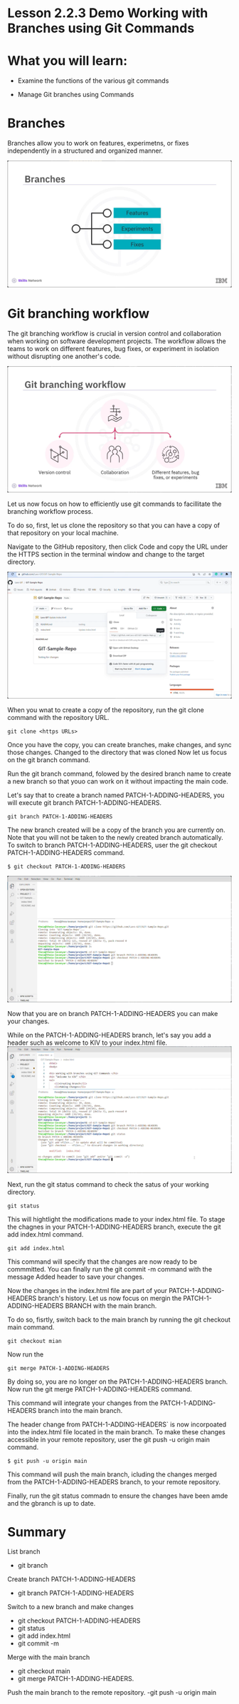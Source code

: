 # Lesson 2.2.3 Demo Working with Branches using Git Commands

# What you will learn:

- Examine the functions of the various git commands

- Manage Git branches using Commands

# Branches

Branches allow you to work on features, experimetns, or fixes independently in a structured and organized manner. 

![](./image/Lesson_2_2_3/1.png)
# Git branching workflow


The git branching workflow is crucial in version control and collaboration when working on software development projects. The workflow allows the teams to work on different features, bug fixes, or experiment in isolation without disrupting one another's code. 

![](./image/Lesson_2_2_3/2.png)

Let us now focus on how to efficiently use git commands to facillitate the branching workflow process. 

To do so, first, let us clone the repository so that you can have a copy of that repository on your local machine.

Navigate to the GitHub repository, then click Code and copy the URL under the HTTPS section in the terminal window and change to the target directory. 

![](./image/Lesson_2_2_3/3.png)

When you wnat to create a copy of the repository, run the git clone command with the repository URL.
```
git clone <https URLs>
```

 Once you have the copy, you can create branches, make changes, and sync those changes. Changed to the directory that was cloned Now let us focus on the git branch command. 

Run the git branch command, folowed by the desired branch name to create a new branch so that youo can work on it without impacting the main code. 

Let's say that to create a branch named PATCH-1-ADDING-HEADERS, you will execute git branch PATCH-1-ADDING-HEADERS. 

```
git branch PATCH-1-ADDING-HEADERS
```

The new branch created will be a copy of the branch you are currently on. Note that you will not be taken to the newly created branch automatically. To switch to branch PATCH-1-ADDING-HEADERS, user the git checkout PATCH-1-ADDING-HEADERS command. 


```
$ git checkout PATCH-1-ADDING-HEADERS
```
![](./image/Lesson_2_2_3/4.png)

Now that you are on branch PATCH-1-ADDING-HEADERS you can make your changes.


 While on the PATCH-1-ADDING-HEADERS branch, let's say you add a header such as welcome to KIV to your index.html file. 
 ![alt text](image/Lesson_2_2_3/5.png)

 Next, run the git status command to check the satus of your working directory.

```
git status
```

This will hightlight the modifications made to your index.html file. To stage the chagnes in your PATCH-1-ADDING-HEADERS branch, execute the git add index.html command. 
```
git add index.html
```


This command will specify  that the changes are now ready to be commmitted. You can finally run the git commit -m command with the message Added header to save your changes. 

Now the changes in the index.html file are part of your PATCH-1-ADDING-HEADERS branch's history. Let us now focus on mergin the PATCH-1-ADDING-HEADERS BRANCH with the main branch.

To do so, fisrtly, switch back to the main branch by running the git checkout main command.
```
git checkout mian
```

Now run the 
```
git merge PATCH-1-ADDING-HEADERS
```

 By doing so, you are no longer on the 
 PATCH-1-ADDING-HEADERS branch. Now run the git merge PATCH-1-ADDING-HEADERS command. 
 
 This command will integrate your changes from the PATCH-1-ADDING-HEADERS branch into the main branch.

 The header change from PATCH-1-ADDING-HEADERS` is now incorpoated into the index.html file located in the main branch. To make these changes accessible in your remote repository, user the git push -u origin main command.

```
$ git push -u origin main
```

This command will push the main  branch, icluding the changes merged from the PATCH-1-ADDING-HEADERS branch, to your remote repository. 

Finally, run the git status commadn to ensure the changes have been amde and the gbranch is up to date. 

# Summary

List branch
- git branch

Create branch PATCH-1-ADDING-HEADERS
- git branch PATCH-1-ADDING-HEADERS

Switch to a new branch and make changes
- git checkout PATCH-1-ADDING-HEADERS
- git status
- git add index.html
- git commit -m

Merge with the main branch
- git checkout main
- git  merge PATCH-1-ADDING-HEADERS.

Push the main branch to the remote repository. 
-git push -u origin main 